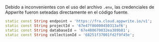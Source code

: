 

Debido a inconvenientes con el uso del archivo `.env`, las credenciales de Appwrite fueron seteadas directamente en el código fuente.

```dart
static const String endpoint = 'https://fra.cloud.appwrite.io/v1';
static const String projectId = '67e47f86000450313af6';
static const String databaseId = '67e480670032ea389b81';
static const String collectionId = '68251f37001fd2f9f45e';


